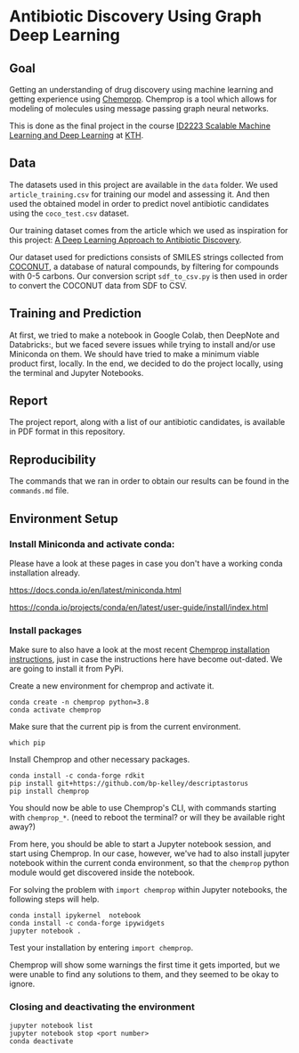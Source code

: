 # Antibiotic Discovery Using Graph Deep Learning

## Goal

Getting an understanding of drug discovery using machine learning and getting experience using [Chemprop](https://chemprop.readthedocs.io/en/latest/).
Chemprop is a tool which allows for modeling of molecules using message passing graph neural networks.

This is done as the final project in the course [ID2223 Scalable Machine Learning and Deep Learning](https://id2223kth.github.io) at [KTH](https://kth.se).

## Data

The datasets used in this project are available in the `data` folder. We used `article_training.csv` for training our model and assessing it. And then used the obtained model in order to predict novel antibiotic candidates using the `coco_test.csv` dataset.

Our training dataset comes from the article which we used as inspiration for this project: [A Deep Learning Approach to Antibiotic Discovery](https://www.sciencedirect.com/science/article/pii/S0092867420301021).

Our dataset used for predictions consists of SMILES strings collected from [COCONUT](https://coconut.naturalproducts.net), a database of natural compounds, by filtering for compounds with 0-5 carbons. Our conversion script `sdf_to_csv.py` is then used in order to convert the COCONUT data from SDF to CSV.

## Training and Prediction

At first, we tried to make a notebook in Google Colab, then DeepNote and Databricks:, but we faced severe issues while trying to install and/or use Miniconda on them. We should have tried to make a minimum viable product first, locally. In the end, we decided to do the project locally, using the terminal and Jupyter Notebooks.

## Report

The project report, along with a list of our antibiotic candidates, is available in PDF format in this repository.

## Reproducibility

The commands that we ran in order to obtain our results can be found in the `commands.md` file.


## Environment Setup


### Install Miniconda and activate conda:

Please have a look at these pages in case you don't have
a working conda installation already.

https://docs.conda.io/en/latest/miniconda.html

https://conda.io/projects/conda/en/latest/user-guide/install/index.html


### Install packages

Make sure to also have a look at the most recent
[Chemprop installation instructions](https://github.com/chemprop/chemprop#installation),
just in case the instructions here have become out-dated.
We are going to install it from PyPi.

Create a new environment for chemprop and activate it.

```
conda create -n chemprop python=3.8
conda activate chemprop
```

Make sure that the current pip is from the current environment.

```
which pip
```

Install Chemprop and other necessary packages.

```
conda install -c conda-forge rdkit
pip install git+https://github.com/bp-kelley/descriptastorus  
pip install chemprop
```

You should now be able to use Chemprop's CLI, with commands
starting with `chemprop_*`. (need to reboot the terminal? or
will they be available right away?)

From here, you should be able to start a Jupyter notebook session,
and start using Chemprop. In our case, however, we've had to also
install jupyter notebook within the current conda environment, so
that the `chemprop` python module would get discovered inside the
notebook.

For solving the problem with `import chemprop` within Jupyter notebooks,
the following steps will help.

```
conda install ipykernel  notebook
conda install -c conda-forge ipywidgets
jupyter notebook .
```

Test your installation by entering `import chemprop`.

Chemprop will show some warnings the first time it gets imported,
but we were unable to find any solutions to them, and they seemed
to be okay to ignore.


### Closing and deactivating the environment

```
jupyter notebook list
jupyter notebook stop <port number>
conda deactivate
```
